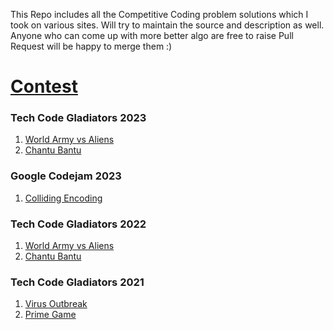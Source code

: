 This Repo includes all the Competitive Coding problem solutions which I took on various sites. Will try to maintain the source and description as well.
Anyone who can come up with more better algo are free to raise Pull Request will be happy to merge them :)

# <u>Contest</u>

### Tech Code Gladiators 2023
1. [World Army vs Aliens](./src/main/java/com/contest/techgig/y2022/codegladiators-2022.md)
2. [Chantu Bantu](./src/main/java/com/contest/techgig/y2022/codegladiators-2022.md#Chantu-Bantu)

### Google Codejam 2023
1. [Colliding Encoding](./src/main/java/com/contest/codejam/y2023/codejam-2023.md)

### Tech Code Gladiators 2022
1. [World Army vs Aliens](./src/main/java/com/contest/techgig/y2022/codegladiators-2022.md)
2. [Chantu Bantu](./src/main/java/com/contest/techgig/y2022/codegladiators-2022.md#Chantu-Bantu)

### Tech Code Gladiators 2021
1. [Virus Outbreak](./src/main/java/com/contest/techgig/y2021/Techgig-codegladiators.md#Virus-Outbreak)
2. [Prime Game](./src/main/java/com/contest/techgig/y2021/Techgig-codegladiators.md#Prime-Game)
